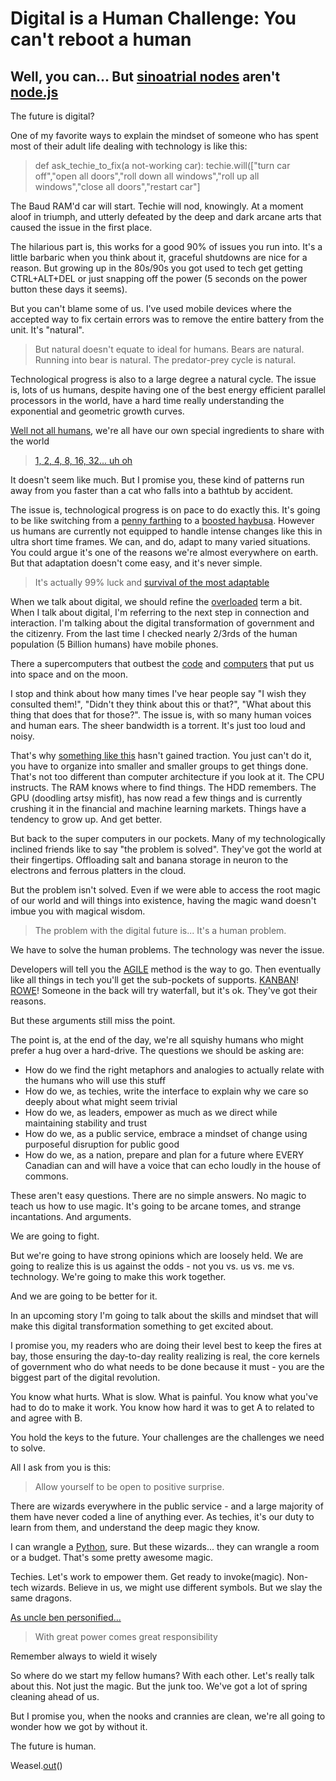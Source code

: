 # Digital is a Human Challenge: You can't reboot a human
## Well, you can... But [sinoatrial nodes](https://en.wikipedia.org/wiki/Sinoatrial_node) aren't [node.js](https://nodejs.org/en/)

The future is digital?

One of my favorite ways to explain the mindset of someone who has spent most of their adult life dealing with technology is like this:

> def ask_techie_to_fix(a not-working car): techie.will(["turn car off","open all doors","roll down all windows","roll up all windows","close all doors","restart car"]

The Baud RAM'd car will start. Techie will nod, knowingly. At a moment aloof in triumph, and utterly defeated by the deep and dark arcane arts that caused the issue in the first place.

The hilarious part is, this works for a good 90% of issues you run into. It's a little barbaric when you think about it, graceful shutdowns are nice for a reason. But growing up in the 80s/90s you got used to tech get getting CTRL+ALT+DEL or just snapping off the power (5 seconds on the power button these days it seems). 

But you can't blame some of us. I've used mobile devices where the accepted way to fix certain errors was to remove the entire battery from the unit. It's "natural".

> But natural doesn't equate to ideal for humans. Bears are natural. Running into bear is natural. The predator-prey cycle is natural. 

Technological progress is also to a large degree a natural cycle. The issue is, lots of us humans, despite having one of the best energy efficient parallel processors in the world, have a hard time really understanding the exponential and geometric growth curves.

[Well not all humans](https://www.youtube.com/watch?v=e4PTvXtz4GM&t=11m00s), we're all have our own special ingredients to share with the world

> [1, 2, 4, 8, 16, 32... uh oh](https://en.wikipedia.org/wiki/Exponential_growth)

It doesn't seem like much. But I promise you, these kind of patterns run away from you faster than a cat who falls into a bathtub by accident.

The issue is, technological progress is on pace to do exactly this. It's going to be like switching from a [penny farthing](https://en.wikipedia.org/wiki/Penny-farthing) to a [boosted haybusa](https://www.youtube.com/watch?v=TrWQfjgIT6I). However us humans are currently not equipped to handle intense changes like this in ultra short time frames. We can, and do, adapt to many varied situations. You could argue it's one of the reasons we're almost everywhere on earth. But that adaptation doesn't come easy, and it's never simple.

> It's actually 99% luck and [survival of the most adaptable](https://www.youtube.com/watch?v=-L9uov8InsM)

When we talk about digital, we should refine the [overloaded](https://en.wikipedia.org/wiki/Function_overloading) term a bit. When I talk about digital, I'm referring to the next step in connection and interaction. I'm talking about the digital transformation of government and the citizenry. From the last time I checked nearly 2/3rds of the human population (5 Billion humans) have mobile phones.

There a supercomputers that outbest the [code](https://en.wikipedia.org/wiki/Margaret_Hamilton_(scientist)) and [computers](https://en.wikipedia.org/wiki/Core_rope_memory) that put us into space and on the moon.

I stop and think about how many times I've hear people say "I wish they consulted them!", "Didn't they think about this or that?", "What about this thing that does that for those?". The issue is, with so many human voices and human ears. The sheer bandwidth is a torrent. It's just too loud and noisy. 

That's why [something like this](https://en.wikipedia.org/wiki/Direct_democracy) hasn't gained traction. You just can't do it, you have to organize into smaller and smaller groups to get things done. That's not too different than computer architecture if you look at it. The CPU instructs. The RAM knows where to find things. The HDD remembers. The GPU (doodling artsy misfit), has now read a few things and is currently crushing it in the financial and machine learning markets. Things have a tendency to grow up. And get better.

But back to the super computers in our pockets. Many of my technologically inclined friends like to say "the problem is solved". They've got the world at their fingertips. Offloading salt and banana storage in neuron to the electrons and ferrous platters in the cloud.

But the problem isn't solved. Even if we were able to access the root magic of our world and will things into existence, having the magic wand doesn't imbue you with magical wisdom.

> The problem with the digital future is... It's a human problem.

We have to solve the human problems. The technology was never the issue.

Developers will tell you the [AGILE](https://en.wikipedia.org/wiki/Agile_software_development) method is the way to go. Then eventually like all things in tech you'll get the sub-pockets of supports. [KANBAN](https://en.wikipedia.org/wiki/Kanban)! [ROWE](https://en.wikipedia.org/wiki/ROWE)! Someone in the back will try waterfall, but it's ok. They've got their reasons.

But these arguments still miss the point.

The point is, at the end of the day, we're all squishy humans who might prefer a hug over a hard-drive. The questions we should be asking are:

* How do we find the right metaphors and analogies to actually relate with the humans who will use this stuff
* How do we, as techies, write the interface to explain why we care so deeply about what might seem trivial
* How do we, as leaders, empower as much as we direct while maintaining stability and trust
* How do we, as a public service, embrace a mindset of change using purposeful disruption for public good
* How do we, as a nation, prepare and plan for a future where EVERY Canadian can and will have a voice that can echo loudly in the house of commons.

These aren't easy questions. There are no simple answers. No magic to teach us how to use magic. It's going to be arcane tomes, and strange incantations. And arguments.

We are going to fight. 

But we're going to have strong opinions which are loosely held. We are going to realize this is us against the odds - not you vs. us vs. me vs. technology. We're going to make this work together. 

And we are going to be better for it.

In an upcoming story I'm going to talk about the skills and mindset that will make this digital transformation something to get excited about.

I promise you, my readers who are doing their level best to keep the fires at bay, those ensuring the day-to-day reality realizing is real, the core kernels of government who do what needs to be done because it must - you are the biggest part of the digital revolution.

You know what hurts. What is slow. What is painful. You know what you've had to do to make it work. You know how hard it was to get A to related to and agree with B.

You hold the keys to the future. Your challenges are the challenges we need to solve.

All I ask from you is this:

> Allow yourself to be open to positive surprise.

There are wizards everywhere in the public service - and a large majority of them have never coded a line of anything ever. As techies, it's our duty to learn from them, and understand the deep magic they know.

I can wrangle a [Python](https://www.python.org/), sure. But these wizards... they can wrangle a room or a budget. That's some pretty awesome magic.

Techies. Let's work to empower them. Get ready to invoke(magic). Non-tech wizards. Believe in us, we might use different symbols. But we slay the same dragons.

[As uncle ben personified...](https://en.wikipedia.org/wiki/Uncle_Ben#%22With_great_power_comes_great_responsibility%22)

> With great power comes great responsibility

Remember always to wield it wisely

So where do we start my fellow humans? With each other. Let's really talk about this. Not just the magic. But the junk too. We've got a lot of spring cleaning ahead of us.

But I promise you, when the nooks and crannies are clean, we're all going to wonder how we got by without it.

The future is human.

Weasel.[out](https://www.youtube.com/watch?v=6DPhFpZW5a8)()
